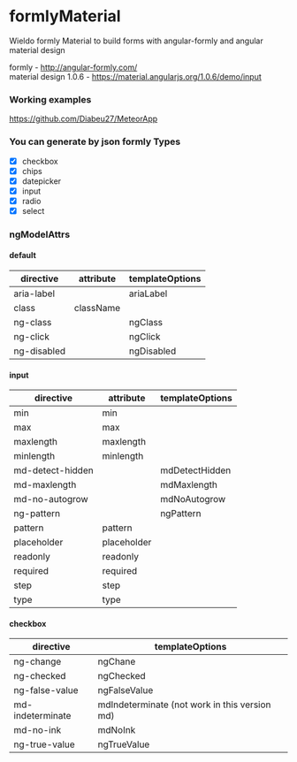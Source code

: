# formlyMaterial
Wieldo formly Material to build forms with angular-formly and angular material design

formly - http://angular-formly.com/  
material design 1.0.6 - https://material.angularjs.org/1.0.6/demo/input

### Working examples
https://github.com/Diabeu27/MeteorApp

### You can generate by json formly Types
- [x] checkbox
- [x] chips
- [x] datepicker
- [x] input
- [x] radio
- [x] select

### ngModelAttrs

#### default  

directive  | attribute | templateOptions
------------ | ------------- | ------------
aria-label || ariaLabel
|class | className
ng-class || ngClass
ng-click || ngClick
ng-disabled || ngDisabled

#### input

directive  | attribute | templateOptions
------------ | ------------- | ------------
|min| min
|max| max
|maxlength|maxlength
|minlength|minlength
md-detect-hidden||mdDetectHidden
md-maxlength||mdMaxlength
md-no-autogrow||mdNoAutogrow
ng-pattern||ngPattern
|pattern|pattern
|placeholder| placeholder
|readonly|readonly
|required|required
|step|step
|type|type

#### checkbox

directive  |   templateOptions
------------ | -------------
ng-change | ngChane
ng-checked | ngChecked
ng-false-value | ngFalseValue
md-indeterminate | mdIndeterminate (not work in this version md)
md-no-ink | mdNoInk
ng-true-value |ngTrueValue
